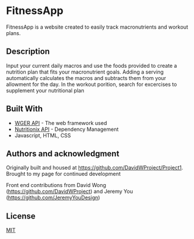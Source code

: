 # FitnessApp



FitnessApp is a website created to easily track macronutrients and workout plans. 

## Description

Input your current daily macros and use the foods provided to create a nutrition plan that fits your macronutrient goals. Adding a serving automatically calculates the macros and subtracts them from your allowment for the day. In the workout porition, search for excercises to supplement your nutritional plan

## Built With

* [WGER API](http://wger.de/api) - The web framework used
* [Nutritionix API](https://www.nutritionix.com/) - Dependency Management
* Javascript, HTML, CSS

## Authors and acknowledgment
Originally built and housed at https://github.com/DavidWProject/Project1. Brought to my page for continued development

Front end contributions from David Wong (https://github.com/DavidWProject) and Jeremy You (https://github.com/JeremyYouDesign)

## License
[MIT](https://choosealicense.com/licenses/mit/)
